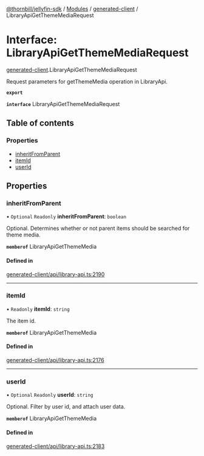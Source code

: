 [@thornbill/jellyfin-sdk](../README.md) / [Modules](../modules.md) / [generated-client](../modules/generated_client.md) / LibraryApiGetThemeMediaRequest

# Interface: LibraryApiGetThemeMediaRequest

[generated-client](../modules/generated_client.md).LibraryApiGetThemeMediaRequest

Request parameters for getThemeMedia operation in LibraryApi.

**`export`**

**`interface`** LibraryApiGetThemeMediaRequest

## Table of contents

### Properties

- [inheritFromParent](generated_client.LibraryApiGetThemeMediaRequest.md#inheritfromparent)
- [itemId](generated_client.LibraryApiGetThemeMediaRequest.md#itemid)
- [userId](generated_client.LibraryApiGetThemeMediaRequest.md#userid)

## Properties

### inheritFromParent

• `Optional` `Readonly` **inheritFromParent**: `boolean`

Optional. Determines whether or not parent items should be searched for theme media.

**`memberof`** LibraryApiGetThemeMedia

#### Defined in

[generated-client/api/library-api.ts:2190](https://github.com/thornbill/jellyfin-sdk-typescript/blob/c65c42e/src/generated-client/api/library-api.ts#L2190)

___

### itemId

• `Readonly` **itemId**: `string`

The item id.

**`memberof`** LibraryApiGetThemeMedia

#### Defined in

[generated-client/api/library-api.ts:2176](https://github.com/thornbill/jellyfin-sdk-typescript/blob/c65c42e/src/generated-client/api/library-api.ts#L2176)

___

### userId

• `Optional` `Readonly` **userId**: `string`

Optional. Filter by user id, and attach user data.

**`memberof`** LibraryApiGetThemeMedia

#### Defined in

[generated-client/api/library-api.ts:2183](https://github.com/thornbill/jellyfin-sdk-typescript/blob/c65c42e/src/generated-client/api/library-api.ts#L2183)
